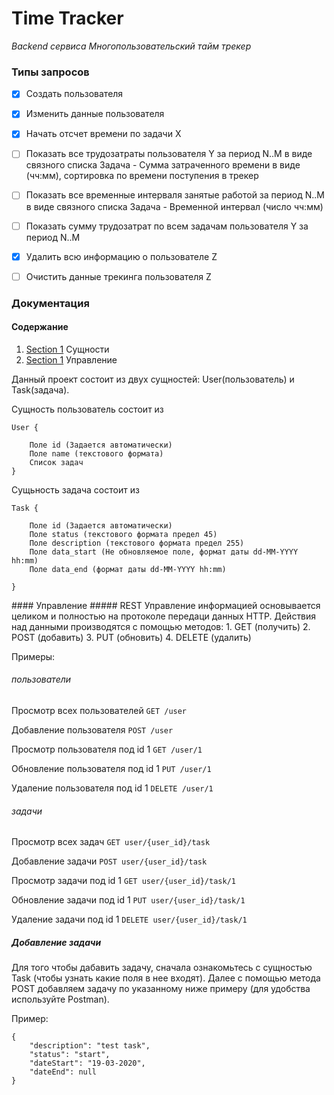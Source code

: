 # Time Tracker

*Backend сервиса Многопользовательский тайм трекер*

### Типы запросов
- [X] Создать пользователя
- [X] Изменить данные пользователя
- [X] Начать отсчет времени по задачи X
- [ ] Показать все трудозатраты пользователя Y за период N..M в виде связного списка Задача - Сумма затраченного времени в виде (чч:мм), сортировка по времени поступения в трекер
- [ ] Показать все временные интерваля занятые работой за период N..M в виде связного списка Задача - Временной интервал (число чч:мм)
- [ ] Показать сумму трудозатрат по всем задачам пользователя Y за период N..M
- [X] Удалить всю информацию о пользователе Z
- [ ] Очистить данные трекинга пользователя Z


### Документация

#### Содержание
1. [Section 1](#id-section1) Сущности
2. [Section 1](#id-section1) Управление
<div id='id-section1'/>
Данный проект состоит из двух сущностей: User(пользователь) и Task(задача).

Сущность пользователь состоит из 

```
User {

	Поле id (Задается автоматически)
	Поле name (текстового формата)
	Список задач
}
```


Сущьность задача состоит из

```
Task {
	
	Поле id (Задается автоматически)
	Поле status (текстового формата предел 45)
	Поле description (текстового формата предел 255)
	Поле data_start (Не обновляемое поле, формат даты dd-MM-YYYY hh:mm)
	Поле data_end (формат даты dd-MM-YYYY hh:mm)

}
```

<div id='id-section2'/>
#### Управление
##### REST
Управление информацией основывается целиком и полностью на протоколе передаци данных HTTP.
Действия над данными производятся с помощью методов:
1. GET (получить)
2. POST (добавить)
3. PUT (обновить)
4. DELETE (удалить)

Примеры:

###### пользователи
Просмотр всех пользователей
`GET /user`


Добавление пользователя
`POST /user`


Просмотр пользователя под id 1
`GET /user/1`


Обновление пользователя под id 1
`PUT /user/1`


Удаление пользователя под id 1
`DELETE /user/1`

###### задачи
Просмотр всех задач 
`GET user/{user_id}/task`


Добавление задачи
`POST user/{user_id}/task`


Просмотр задачи под id 1
`GET user/{user_id}/task/1`


Обновление задачи под id 1
`PUT user/{user_id}/task/1`


Удаление задачи под id 1
`DELETE user/{user_id}/task/1`


##### Добавление задачи
Для того чтобы дабавить задачу, сначала ознакомьтесь с сущностью Task (чтобы узнать какие поля в нее входят).
Далее с помощью метода POST добавляем задачу по указанному ниже примеру (для удобства используйте Postman). 

Пример:

```
{
    "description": "test task",
    "status": "start",
    "dateStart": "19-03-2020",
    "dateEnd": null
}
```
